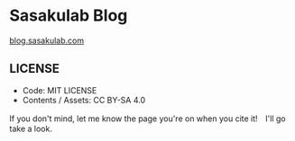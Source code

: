 # Sasakulab Blog

[blog.sasakulab.com](https://blog.sasakulab.com)

## LICENSE

- Code: MIT LICENSE
- Contents / Assets: CC BY-SA 4.0

If you don't mind, let me know the page you're on when you cite it!　I'll go take a look.